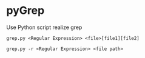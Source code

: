 # pyGrep
Use Python script realize grep

```
grep.py <Regular Expression> <file>[file1][file2]
  
grep.py -r <Regular Expression> <file path>
```
